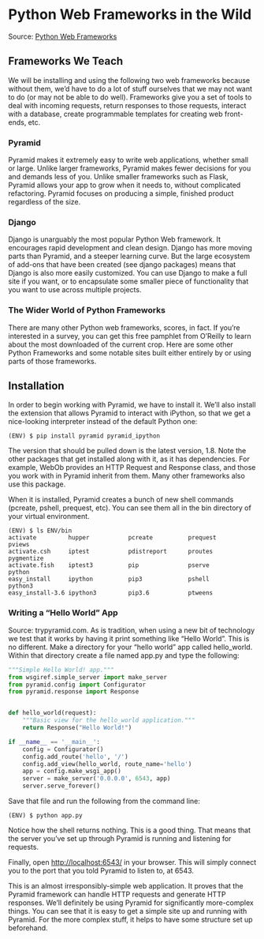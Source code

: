 # Python Web Frameworks in the Wild
Source: [Python Web Frameworks](https://wiki.python.org/moin/WebFrameworks)

## Frameworks We Teach
We will be installing and using the following two web frameworks because without them, we’d have to do a lot of stuff ourselves that we may not want to do (or may not be able to do well). Frameworks give you a set of tools to deal with incoming requests, return responses to those requests, interact with a database, create programmable templates for creating web front-ends, etc.

### Pyramid
Pyramid makes it extremely easy to write web applications, whether small or large. Unlike larger frameworks, Pyramid makes fewer decisions for you and demands less of you. Unlike smaller frameworks such as Flask, Pyramid allows your app to grow when it needs to, without complicated refactoring. Pyramid focuses on producing a simple, finished product regardless of the size.

### Django
Django is unarguably the most popular Python Web framework. It encourages rapid development and clean design. Django has more moving parts than Pyramid, and a steeper learning curve. But the large ecosystem of add-ons that have been created (see django packages) means that Django is also more easily customized. You can use Django to make a full site if you want, or to encapsulate some smaller piece of functionality that you want to use across multiple projects.

### The Wider World of Python Frameworks
There are many other Python web frameworks, scores, in fact. If you’re interested in a survey, you can get this free pamphlet from O’Reilly to learn about the most downloaded of the current crop. Here are some other Python Frameworks and some notable sites built either entirely by or using parts of those frameworks.


## Installation
In order to begin working with Pyramid, we have to install it. We’ll also install the extension that allows Pyramid to interact with iPython, so that we get a nice-looking interpreter instead of the default Python one:
```
(ENV) $ pip install pyramid pyramid_ipython
```
The version that should be pulled down is the latest version, 1.8. Note the other packages that get installed along with it, as it has dependencies. For example, WebOb provides an HTTP Request and Response class, and those you work with in Pyramid inherit from them. Many other frameworks also use this package.

When it is installed, Pyramid creates a bunch of new shell commands (pcreate, pshell, prequest, etc). You can see them all in the bin directory of your virtual environment.
```
(ENV) $ ls ENV/bin
activate         hupper           pcreate          prequest         pviews
activate.csh     iptest           pdistreport      proutes          pygmentize
activate.fish    iptest3          pip              pserve           python
easy_install     ipython          pip3             pshell           python3
easy_install-3.6 ipython3         pip3.6           ptweens
```

### Writing a “Hello World” App
Source: trypyramid.com.
As is tradition, when using a new bit of technology we test that it works by having it print something like “Hello World”. This is no different. Make a directory for your “hello world” app called hello_world. Within that directory create a file named app.py and type the following:
```python
"""Simple Hello World! app."""
from wsgiref.simple_server import make_server
from pyramid.config import Configurator
from pyramid.response import Response


def hello_world(request):
    """Basic view for the hello_world application."""
    return Response("Hello World!")

if __name__ == '__main__':
    config = Configurator()
    config.add_route('hello', '/')
    config.add_view(hello_world, route_name='hello')
    app = config.make_wsgi_app()
    server = make_server('0.0.0.0', 6543, app)
    server.serve_forever()
```
Save that file and run the following from the command line:
```
(ENV) $ python app.py
```
Notice how the shell returns nothing. This is a good thing. That means that the server you’ve set up through Pyramid is running and listening for requests.

Finally, open [http://localhost:6543/](http://localhost:6543/)  in your browser. This will simply connect you to the port that you told Pyramid to listen to, at 6543.

This is an almost irresponsibly-simple web application. It proves that the Pyramid framework can handle HTTP requests and generate HTTP responses. We’ll definitely be using Pyramid for significantly more-complex things. You can see that it is easy to get a simple site up and running with Pyramid. For the more complex stuff, it helps to have some structure set up beforehand.

